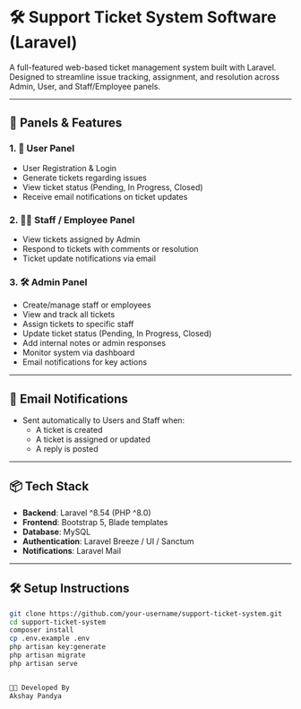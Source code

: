 # 🛠️ Support Ticket System Software (Laravel)

A full-featured web-based ticket management system built with Laravel. Designed to streamline issue tracking, assignment, and resolution across Admin, User, and Staff/Employee panels.

---

## 🔐 Panels & Features

### 1. 👤 User Panel
- User Registration & Login
- Generate tickets regarding issues
- View ticket status (Pending, In Progress, Closed)
- Receive email notifications on ticket updates

### 2. 🧑‍💼 Staff / Employee Panel
- View tickets assigned by Admin
- Respond to tickets with comments or resolution
- Ticket update notifications via email

### 3. 🛠️ Admin Panel
- Create/manage staff or employees
- View and track all tickets
- Assign tickets to specific staff
- Update ticket status (Pending, In Progress, Closed)
- Add internal notes or admin responses
- Monitor system via dashboard
- Email notifications for key actions

---

## 📧 Email Notifications
- Sent automatically to Users and Staff when:
  - A ticket is created
  - A ticket is assigned or updated
  - A reply is posted

---

## 📦 Tech Stack

- **Backend**: Laravel ^8.54 (PHP ^8.0)
- **Frontend**: Bootstrap 5, Blade templates
- **Database**: MySQL
- **Authentication**: Laravel Breeze / UI / Sanctum
- **Notifications**: Laravel Mail

---

## 🛠️ Setup Instructions

```bash
git clone https://github.com/your-username/support-ticket-system.git
cd support-ticket-system
composer install
cp .env.example .env
php artisan key:generate
php artisan migrate
php artisan serve


🧑‍💻 Developed By
Akshay Pandya